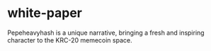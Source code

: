 # white-paper
Pepeheavyhash is a unique narrative, bringing a fresh and inspiring character to the KRC-20 memecoin space.
